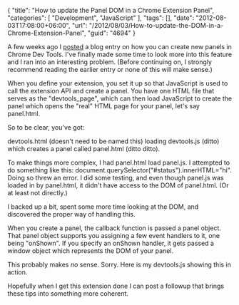 {
	"title": "How to update the Panel DOM in a Chrome Extension Panel",
	"categories": [
		"Development",
		"JavaScript"
	],
	"tags": [],
	"date": "2012-08-03T17:08:00+06:00",
	"url": "/2012/08/03/How-to-update-the-DOM-in-a-Chrome-Extension-Panel",
	"guid": "4694"
}

A few weeks ago I <a href="http://www.raymondcamden.com/index.cfm/2012/7/15/How-to-add-a-panel-to-Chrome-Dev-Tools">posted</a> a blog entry on how you can create new panels in Chrome Dev Tools. I've finally made some time to look more into this feature and I ran into an interesting problem.  (Before continuing on, I strongly recommend reading the earlier entry or none of this will make sense.)
<!--more-->
When you define your extension, you set it up so that JavaScript is used to call the extension API and create a panel. You have one HTML file that serves as the "devtools_page", which can then load JavaScript to create the panel which opens the "real" HTML page for your panel, let's say panel.html.

So to be clear, you've got:

devtools.html (doesn't need to be named this) loading devtools.js (ditto) which creates a panel called panel.html (ditto ditto).

To make things more complex, I had panel.html load panel.js. I attempted to do something like this: document.querySelector("#status").innerHTML="hi". Doing so threw an error. I did some testing, and even though panel.js was loaded in by panel.html, it didn't have access to the DOM of panel.html. (Or at least not directly.)

I backed up a bit, spent some more time looking at the DOM, and discovered the proper way of handling this.

When you create a panel, the callback function is passed a panel object. That panel object supports you assigning a few event handlers to it, one being "onShown". If you specify an onShown handler, it gets passed a window object which represents the DOM of your panel.

This probably makes <i>no</i> sense. Sorry. Here is my devtools.js showing this in action.

<script src="https://gist.github.com/3251541.js?file=gistfile1.js"></script>

Hopefully when I get this extension done I can post a followup that brings these tips into something more coherent.